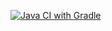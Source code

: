[![Java CI with Gradle](https://github.com/ewan132/hwQAAutoTest2/actions/workflows/gradle.yml/badge.svg)](https://github.com/ewan132/hwQAAutoTest2/actions/workflows/gradle.yml)
